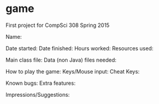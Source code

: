 game
====

First project for CompSci 308 Spring 2015

Name: 

Date started:
Date finished:
Hours worked:
Resources used:

Main class file:
Data (non Java) files needed:

How to play the game:
Keys/Mouse input:
Cheat Keys:

Known bugs:
Extra features:

Impressions/Suggestions:


